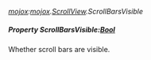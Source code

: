 _[mojox](../../modules/mojox/mojox-module.md):[mojox](../../modules/mojox/mojox-module.md).[ScrollView](../../modules/mojox/mojox-scrollview.md).ScrollBarsVisible_
##### Property ScrollBarsVisible:[Bool](../../modules/wonkey/wonkey-types-bool.md)
Whether scroll bars are visible.
